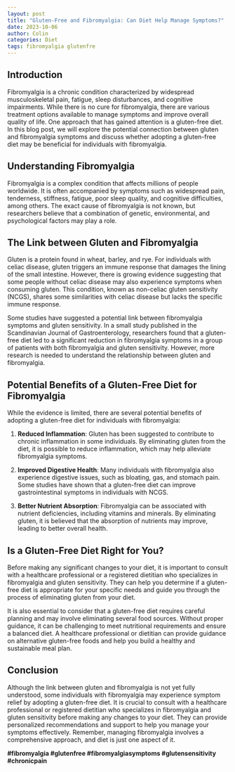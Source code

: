 ```yaml
---
layout: post
title: "Gluten-Free and Fibromyalgia: Can Diet Help Manage Symptoms?"
date: 2023-10-06
author: Colin
categories: Diet
tags: fibromyalgia glutenfre
---
```


## Introduction

Fibromyalgia is a chronic condition characterized by widespread musculoskeletal pain, fatigue, sleep disturbances, and cognitive impairments. While there is no cure for fibromyalgia, there are various treatment options available to manage symptoms and improve overall quality of life. One approach that has gained attention is a gluten-free diet. In this blog post, we will explore the potential connection between gluten and fibromyalgia symptoms and discuss whether adopting a gluten-free diet may be beneficial for individuals with fibromyalgia.

## Understanding Fibromyalgia

Fibromyalgia is a complex condition that affects millions of people worldwide. It is often accompanied by symptoms such as widespread pain, tenderness, stiffness, fatigue, poor sleep quality, and cognitive difficulties, among others. The exact cause of fibromyalgia is not known, but researchers believe that a combination of genetic, environmental, and psychological factors may play a role.

## The Link between Gluten and Fibromyalgia

Gluten is a protein found in wheat, barley, and rye. For individuals with celiac disease, gluten triggers an immune response that damages the lining of the small intestine. However, there is growing evidence suggesting that some people without celiac disease may also experience symptoms when consuming gluten. This condition, known as non-celiac gluten sensitivity (NCGS), shares some similarities with celiac disease but lacks the specific immune response.

Some studies have suggested a potential link between fibromyalgia symptoms and gluten sensitivity. In a small study published in the Scandinavian Journal of Gastroenterology, researchers found that a gluten-free diet led to a significant reduction in fibromyalgia symptoms in a group of patients with both fibromyalgia and gluten sensitivity. However, more research is needed to understand the relationship between gluten and fibromyalgia.

## Potential Benefits of a Gluten-Free Diet for Fibromyalgia

While the evidence is limited, there are several potential benefits of adopting a gluten-free diet for individuals with fibromyalgia:

1. **Reduced Inflammation**: Gluten has been suggested to contribute to chronic inflammation in some individuals. By eliminating gluten from the diet, it is possible to reduce inflammation, which may help alleviate fibromyalgia symptoms.

2. **Improved Digestive Health**: Many individuals with fibromyalgia also experience digestive issues, such as bloating, gas, and stomach pain. Some studies have shown that a gluten-free diet can improve gastrointestinal symptoms in individuals with NCGS.

3. **Better Nutrient Absorption**: Fibromyalgia can be associated with nutrient deficiencies, including vitamins and minerals. By eliminating gluten, it is believed that the absorption of nutrients may improve, leading to better overall health.

## Is a Gluten-Free Diet Right for You?

Before making any significant changes to your diet, it is important to consult with a healthcare professional or a registered dietitian who specializes in fibromyalgia and gluten sensitivity. They can help you determine if a gluten-free diet is appropriate for your specific needs and guide you through the process of eliminating gluten from your diet.

It is also essential to consider that a gluten-free diet requires careful planning and may involve eliminating several food sources. Without proper guidance, it can be challenging to meet nutritional requirements and ensure a balanced diet. A healthcare professional or dietitian can provide guidance on alternative gluten-free foods and help you build a healthy and sustainable meal plan.

## Conclusion

Although the link between gluten and fibromyalgia is not yet fully understood, some individuals with fibromyalgia may experience symptom relief by adopting a gluten-free diet. It is crucial to consult with a healthcare professional or registered dietitian who specializes in fibromyalgia and gluten sensitivity before making any changes to your diet. They can provide personalized recommendations and support to help you manage your symptoms effectively. Remember, managing fibromyalgia involves a comprehensive approach, and diet is just one aspect of it.

**#fibromyalgia #glutenfree #fibromyalgiasymptoms #glutensensitivity #chronicpain**